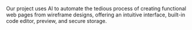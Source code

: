 Our project uses AI to automate the tedious process of creating functional web pages from wireframe designs, offering an intuitive interface, built-in code editor, preview, and secure storage.